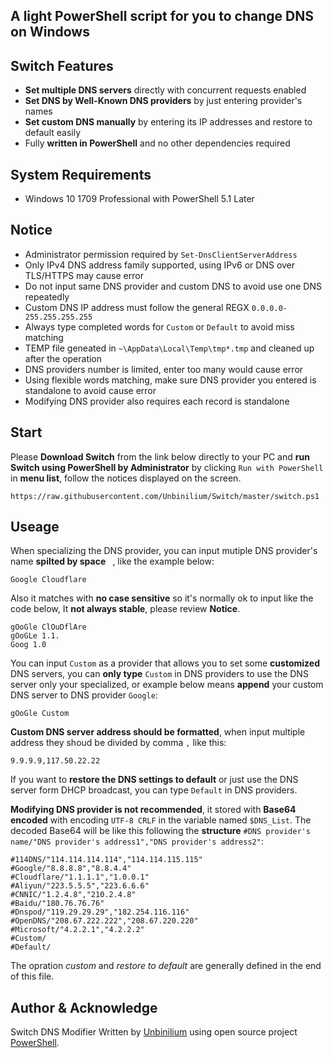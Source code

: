 ## A light PowerShell script for you to change DNS on Windows

## Switch Features
- **Set multiple DNS servers** directly with concurrent requests enabled
- **Set DNS by Well-Known DNS providers** by just entering provider's names
- **Set custom DNS manually** by entering its IP addresses and restore to default easily
- Fully **written in PowerShell** and no other dependencies required

## System Requirements
- Windows 10 1709 Professional with PowerShell 5.1 Later

## Notice
- Administrator permission required by `Set-DnsClientServerAddress`
- Only IPv4 DNS address family supported, using IPv6 or DNS over TLS/HTTPS may cause error
- Do not input same DNS provider and custom DNS to avoid use one DNS repeatedly
- Custom DNS IP address must follow the general REGX `0.0.0.0-255.255.255.255`
- Always type completed words for `Custom` or `Default` to avoid miss matching
- TEMP file geneated in `~\AppData\Local\Temp\tmp*.tmp` and cleaned up after the operation
- DNS providers number is limited, enter too many would cause error
- Using flexible words matching, make sure DNS provider you entered is standalone to avoid cause error
- Modifying DNS provider also requires each record is standalone

## Start
Please **Download Switch** from the link below directly to your PC and **run Switch using PowerShell by Administrator** by clicking `Run with PowerShell` in **menu list**, follow the notices displayed on the screen.
```
https://raw.githubusercontent.com/Unbinilium/Switch/master/switch.ps1
```

## Useage
When specializing the DNS provider, you can input mutiple DNS provider's name **spilted by space** ` `, like the example below:
```
Google Cloudflare
```
Also it matches with **no case sensitive** so it's normally ok to input like the code below, It **not always stable**, please review **Notice**.
```
gOoGle ClOuDflAre
gOoGLe 1.1.
Goog 1.0
```
You can input `Custom` as a provider that allows you to set some **customized** DNS servers, you can **only type** `Custom` in DNS providers to use the DNS server only your specialized, or example below means **append** your custom DNS server to DNS provider `Google`:
```
gOoGle Custom
```
**Custom DNS server address should be formatted**, when input multiple address they shoud be divided by comma `,` like this:
```
9.9.9.9,117.50.22.22
```
If you want to **restore the DNS settings to default** or just use the DNS server form DHCP broadcast, you can type `Default` in DNS providers.

**Modifying DNS provider is not recommended**, it stored with **Base64 encoded** with encoding `UTF-8 CRLF` in the variable named `$DNS_List`. The decoded Base64 will be like this following the **structure** `#DNS provider's name/"DNS provider's address1","DNS provider's address2"`:
```
#114DNS/"114.114.114.114","114.114.115.115"
#Google/"8.8.8.8","8.8.4.4"
#Cloudflare/"1.1.1.1","1.0.0.1"
#Aliyun/"223.5.5.5","223.6.6.6"
#CNNIC/"1.2.4.8","210.2.4.8"
#Baidu/"180.76.76.76"
#Dnspod/"119.29.29.29","182.254.116.116"
#OpenDNS/"208.67.222.222","208.67.220.220"
#Microsoft/"4.2.2.1","4.2.2.2"
#Custom/
#Default/
```
The opration *custom* and *restore to default* are generally defined in the end of this file.

## Author & Acknowledge
Switch DNS Modifier Written by <a href="https://github.com/Unbinilium" target="_blank">Unbinilium</a> using open source project <a href="https://github.com/PowerShell/PowerShell" target="_blank">PowerShell</a>.
